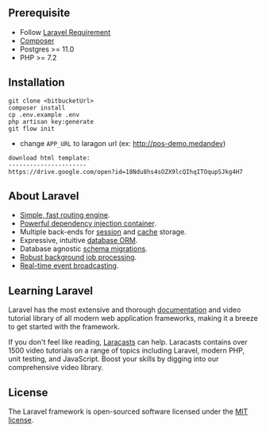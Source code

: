 ## Prerequisite

- Follow [Laravel Requirement](https://laravel.com/docs/7.x#server-requirements)
- [Composer](https://getcomposer.org/)
- Postgres >= 11.0
- PHP >= 7.2

## Installation

```shell script
git clone <bitbucketUrl>
composer install
cp .env.example .env
php artisan key:generate
git flow init
```

- change `APP_URL` to laragon url (ex: http://pos-demo.medandev)
```
download html template:
----------------------
https://drive.google.com/open?id=18Ndu8hs4sOZX9lcQIhqITOqupSJkg4H7 
```

## About Laravel

- [Simple, fast routing engine](https://laravel.com/docs/routing).
- [Powerful dependency injection container](https://laravel.com/docs/container).
- Multiple back-ends for [session](https://laravel.com/docs/session) and [cache](https://laravel.com/docs/cache) storage.
- Expressive, intuitive [database ORM](https://laravel.com/docs/eloquent).
- Database agnostic [schema migrations](https://laravel.com/docs/migrations).
- [Robust background job processing](https://laravel.com/docs/queues).
- [Real-time event broadcasting](https://laravel.com/docs/broadcasting).

## Learning Laravel

Laravel has the most extensive and thorough [documentation](https://laravel.com/docs) and video tutorial library of all modern web application frameworks, making it a breeze to get started with the framework.

If you don't feel like reading, [Laracasts](https://laracasts.com) can help. Laracasts contains over 1500 video tutorials on a range of topics including Laravel, modern PHP, unit testing, and JavaScript. Boost your skills by digging into our comprehensive video library.

## License

The Laravel framework is open-sourced software licensed under the [MIT license](https://opensource.org/licenses/MIT).
